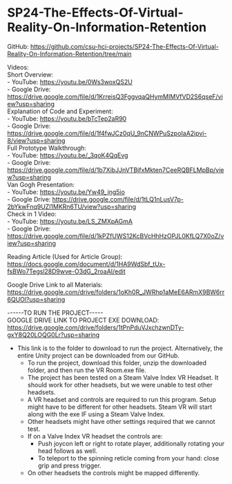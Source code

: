 # SP24-The-Effects-Of-Virtual-Reality-On-Information-Retention

GitHub: https://github.com/csu-hci-projects/SP24-The-Effects-Of-Virtual-Reality-On-Information-Retention/tree/main 

Videos:  \
Short Overview:  \
    - YouTube: https://youtu.be/0Ws3woxQS2U \
    - Google Drive: https://drive.google.com/file/d/1KrreisQ3FggvqaQHymMIMVfVD2S6qseF/view?usp=sharing \
Explanation of Code and Experiment:  \
    - YouTube: https://youtu.be/bTcTep2aR90 \
    - Google Drive: https://drive.google.com/file/d/1f4fwJCz0qU_9nCNWPuSzpoIaA2ipvi-8/view?usp=sharing \
Full Prototype Walkthrough:  \
    - YouTube: https://youtu.be/_3qoK4QqEvg \
    - Google Drive: https://drive.google.com/file/d/1b7XibJJnVTBjfxMkten7CeeRQBFLMpBp/view?usp=sharing \
Van Gogh Presentation: \
    - YouTube: https://youtu.be/Yw49_jng5io \
    - Google Drive: https://drive.google.com/file/d/1tLQ1nLusV7p-2bYkwFnq9UZl1MKRn6TU/view?usp=sharing \
Check in 1 Video: \
    - YouTube: https://youtu.be/LS_ZMXpAGmA \
    - Google Drive: https://drive.google.com/file/d/1kPZfUWS12KcBVcHhHzOPJL0KfLQ7X0oZ/view?usp=sharing 

Reading Article (Used for Article Group): https://docs.google.com/document/d/1HA9WdSbf_tUx-fsBWo7Tegsl28D9wve-O3dG_2roaAI/edit 

Google Drive Link to all Materials: https://drive.google.com/drive/folders/1oKh0R_JWRhp1aMeE6ARmX9BW6rr6QUOl?usp=sharing 

------TO RUN THE PROJECT----- \
GOOGLE DRIVE LINK TO PROJECT EXE DOWNLOAD: https://drive.google.com/drive/folders/1tPnPduVJxchzwnDTy-gxY8Q20LOQG0Lr?usp=sharing 

 - This link is to the folder to download to run the project. Alternatively, the entire Unity project can be downloaded from our GitHub. 
    - To run the project, download this folder, unzip the downloaded folder, and then run the VR Room.exe file. 
    - The project has been tested on a Steam Valve Index VR Headset. It should work for other headsets, but we were unable to test other headsets. 
    - A VR headset and controls are required to run this program. Setup might have to be different for other headsets. Steam VR will start along with the exe IF using a Steam Valve Index. 
    - Other headsets might have other settings required that we cannot test. 
    - If on a Valve Index VR headset the controls are: 
        - Push joycon left or right to rotate player, additionally rotating your head follows as well. 
        - To teleport to the spinning reticle coming from your hand: close grip and press trigger. 
    - On other headsets the controls might be mapped differently. 
